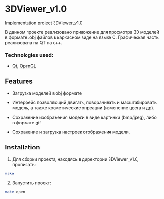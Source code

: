 # 3DViewer_v1.0
Implementation project 3DViewer_v1.0

В данном проекте реализовано приложение для просмотра 3D моделей в формате .obj файлов в каркасном виде на языке С.
Графическая часть реализована на QT на с++.

### Technologies used:
* [Qt](https://www.qt.io/), [OpenGL](https://www.opengl.org/)

## Features

- Загрузка моделей в obj формате.

- Интерфейс позволяющий двигать, поворачивать и масштабировать модель, а также косметические опреации (изменение цвета и др).

- Сохранение изображения модели в виде картинки (bmp/jpeg), либо в формате gif.

- Сохранение и загрузка настроек отображения модели.

## Installation

1. Для cборки проекта, находясь в директории 3DViewer_v1.0, прописать:
```sh
make
```
2. Запустить проект:
```sh
make open
```

  
